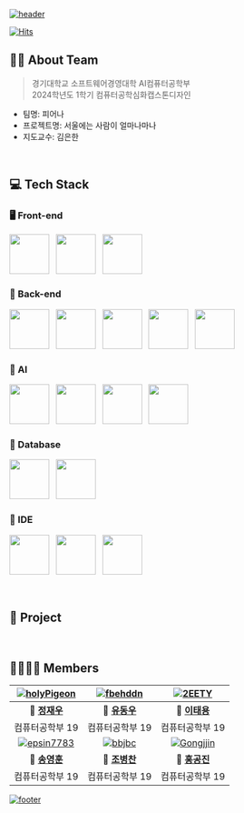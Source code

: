 [![header](https://capsule-render.vercel.app/api?type=waving&color=gradient&customColorList=4&animation=fadeIn&height=230&section=header&text=서울에는%20사람이%20얼마나마나&desc=2024학년도%201학기%20컴퓨터공학심화캡스톤디자인&fontSize=40&fontAlign=50&fontAlignY=33&descSize=20&descAlign=50&descAlignY=55&fontColor=black)](https://github.com/2024-Advanced-Capstone-Design)


[![Hits](https://hits.seeyoufarm.com/api/count/incr/badge.svg?url=https%3A%2F%2Fgithub.com%2F2024-KDH-Capstone-Design%2Fhit-counter&count_bg=%2300C9FF&title_bg=%23555555&icon=github.svg&icon_color=%23E7E7E7&title=Hits&edge_flat=false)](https://github.com/2024-KDH-Capstone-Design)

## 💁🏻 About Team
> 경기대학교 소프트웨어경영대학 AI컴퓨터공학부  
> 2024학년도 1학기 컴퓨터공학심화캡스톤디자인
- 팀명: 피어나
- 프로젝트명: 서울에는 사람이 얼마나마나
- 지도교수: 김은한

&nbsp;  

## 💻 Tech Stack

### 🖥️ Front-end
<img src="https://skillicons.dev/icons?i=js" width="70" /> &nbsp;
<img src="https://skillicons.dev/icons?i=react" width="70" /> &nbsp;
<img src="https://skillicons.dev/icons?i=tailwind" width="70" /> &nbsp;
    
### 💽 Back-end
<img src="https://skillicons.dev/icons?i=java" width="70" /> &nbsp;
<img src="https://skillicons.dev/icons?i=spring" width="70" /> &nbsp;
<img src="https://github.com/2024-Advanced-Capstone-Design/.github/assets/102457140/d82a41fd-3a69-45d2-b565-781fc5ea3cb8" width="70" /> &nbsp;
<img src="https://github.com/2024-Advanced-Capstone-Design/.github/assets/102457140/0a8fce08-d403-4659-8b50-92039c2d627d" width="70" /> &nbsp;
<img src="https://github.com/2024-Advanced-Capstone-Design/.github/assets/102457140/b61a4e76-9ff7-4de0-a694-66503f6164a9" width="70" /> &nbsp;


### 🧠 AI
<img src="https://skillicons.dev/icons?i=python" width="70" /> &nbsp;
<img src="https://github.com/2024-Advanced-Capstone-Design/.github/assets/102457140/d1d9534b-ae34-46dd-845b-e315d2f1d578" width="70" /> &nbsp;
<img src="https://github.com/2024-Advanced-Capstone-Design/.github/assets/102457140/bfd29813-5a33-4430-bf65-b6bea461b378" width="70" /> &nbsp;
<img src="https://github.com/2024-Advanced-Capstone-Design/.github/assets/102457140/06523f74-e3fc-437d-84ab-baff2e8aa52c" width="70" /> &nbsp;

### 💾 Database
<img src="https://skillicons.dev/icons?i=mysql" width="70" /> &nbsp;
<img src="https://github.com/2024-Advanced-Capstone-Design/.github/assets/102457140/7c053cd9-1c3c-4949-aaf4-5fc9841c367a" width="70" /> &nbsp;


### 📠 IDE
<img src="https://skillicons.dev/icons?i=vscode" width="70" /> &nbsp;
<img src="https://github.com/2024-Advanced-Capstone-Design/.github/assets/102457140/310a7541-84f6-4c59-96d8-8d9d77a96c28" width="70" /> &nbsp;
<img src="https://skillicons.dev/icons?i=postman" width="70" /> &nbsp;

&nbsp;

## 🚀 Project

&nbsp;  

## 👨‍👩‍👧‍👦 Members

|[![holyPigeon](https://github.com/2024-Advanced-Capstone-Design/.github/assets/89138189/fc3c7fe7-27a9-4264-a6fe-4285a74e5e1b)](https://github.com/holyPigeon)|[![fbehddn](https://avatars.githubusercontent.com/u/108855080?v=4)](http://github.com/fbehddn)|[![2EETY](https://avatars.githubusercontent.com/u/113500798?v=4)](http://github.com/2EETY)|
|:---:|:---:|:---:|
|**👑 [정재우](http://github.com/holyPigeon)**|**🐝 [유동우](http://github.com/fbehddn)**|**🐝 [이태용](http://github.com/2EETY)**|
|컴퓨터공학부 19|컴퓨터공학부 19|컴퓨터공학부 19|
|[![epsin7783](https://avatars.githubusercontent.com/u/62544043?v=4)](https://github.com/epsin7783)|[![bbjbc](https://avatars.githubusercontent.com/u/102457140?v=4)](http://github.com/bbjbc)|[![Gongjjin](https://avatars.githubusercontent.com/u/116998029?v=4)](http://github.com/Gongjjin)|
|**🐝 [송영훈](http://github.com/epsin7783)**|**🐝 [조병찬](http://github.com/bbjbc)**|**🐝 [홍공진](http://github.com/Gongjjin)**|
|컴퓨터공학부 19|컴퓨터공학부 19|컴퓨터공학부 19|

[![footer](https://capsule-render.vercel.app/api?type=waving&color=gradient&customColorList=4&animation=fadeIn&section=footer)](https://github.com/2024-Advanced-Capstone-Design) 

